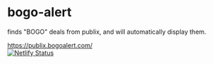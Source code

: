 # bogo-alert
finds "BOGO" deals from publix, and will automatically display them.

https://publix.bogoalert.com/  
[![Netlify Status](https://api.netlify.com/api/v1/badges/a8546f5c-3cc5-4594-b41a-62d5afdc7d4c/deploy-status)](https://app.netlify.com/sites/publix-bogos/deploys)

